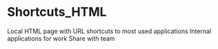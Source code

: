 Shortcuts_HTML
==============

Local HTML page with URL shortcuts to most used applications
Internal applications for work
Share with team
